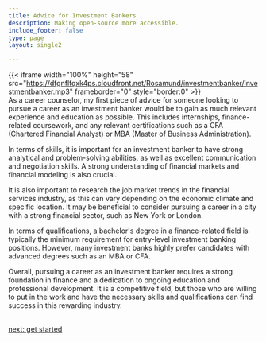 ```yaml
---
title: Advice for Investment Bankers
description: Making open-source more accessible.
include_footer: false
type: page
layout: single2

---
```


{{< iframe width="100%" height="58" src="https://dfgnflfqxk4ps.cloudfront.net/Rosamund/investmentbanker/investmentbanker.mp3" frameborder="0" style="border:0" >}}<br>
As a career counselor, my first piece of advice for someone looking to pursue a career as an investment banker would be to gain as much relevant experience and education as possible. This includes internships, finance-related coursework, and any relevant certifications such as a CFA (Chartered Financial Analyst) or MBA (Master of Business Administration).

In terms of skills, it is important for an investment banker to have strong analytical and problem-solving abilities, as well as excellent communication and negotiation skills. A strong understanding of financial markets and financial modeling is also crucial.

It is also important to research the job market trends in the financial services industry, as this can vary depending on the economic climate and specific location. It may be beneficial to consider pursuing a career in a city with a strong financial sector, such as New York or London.

In terms of qualifications, a bachelor's degree in a finance-related field is typically the minimum requirement for entry-level investment banking positions. However, many investment banks highly prefer candidates with advanced degrees such as an MBA or CFA.

Overall, pursuing a career as an investment banker requires a strong foundation in finance and a dedication to ongoing education and professional development. It is a competitive field, but those who are willing to put in the work and have the necessary skills and qualifications can find success in this rewarding industry.

<br>
<a href="https://workdojos.com/investmentbanker/start">next: get started</a>
</p>